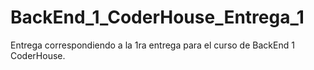# BackEnd_1_CoderHouse_Entrega_1
Entrega correspondiendo a la 1ra entrega para el curso de BackEnd 1 CoderHouse.
